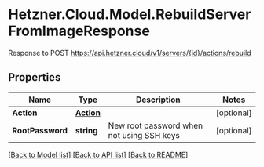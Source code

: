 # Hetzner.Cloud.Model.RebuildServerFromImageResponse
Response to POST https://api.hetzner.cloud/v1/servers/{id}/actions/rebuild

## Properties

Name | Type | Description | Notes
------------ | ------------- | ------------- | -------------
**Action** | [**Action**](Action.md) |  | [optional] 
**RootPassword** | **string** | New root password when not using SSH keys | [optional] 

[[Back to Model list]](../../README.md#documentation-for-models) [[Back to API list]](../../README.md#documentation-for-api-endpoints) [[Back to README]](../../README.md)

